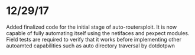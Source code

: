 # 12/29/17

Added finalized code for the initial stage of auto-routersploit. It is now capable of fully automating itself using the netifaces and pexpect modules. Field tests are required to verify that it works before implementing other autoamted capabilities such as auto directory traversal by dotdotpwn
